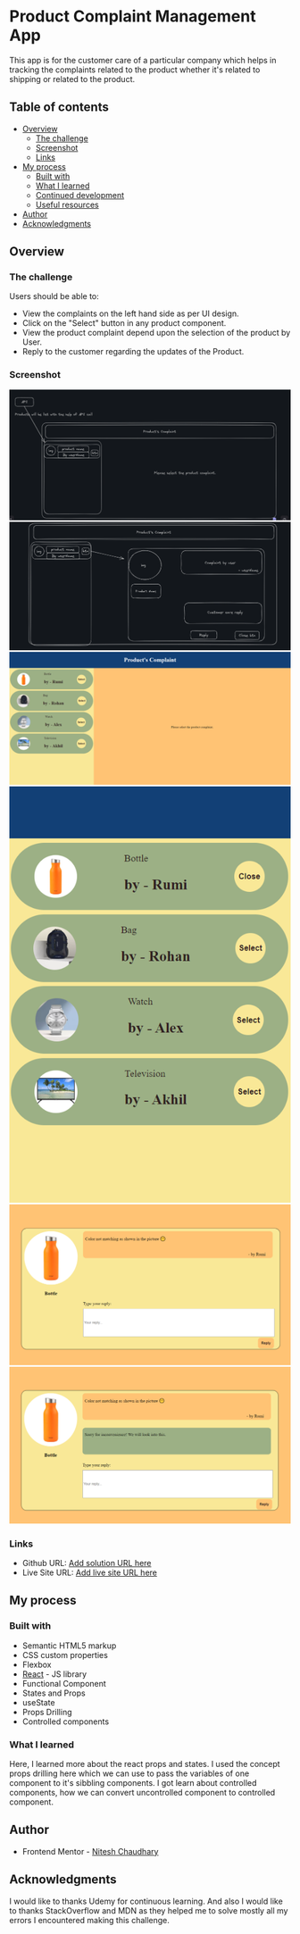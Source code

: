 # Product Complaint Management App

This app is for the customer care of a particular company which helps in tracking the complaints related to the product whether it's related to shipping or related to the product.

## Table of contents

- [Overview](#overview)
  - [The challenge](#the-challenge)
  - [Screenshot](#screenshot)
  - [Links](#links)
- [My process](#my-process)
  - [Built with](#built-with)
  - [What I learned](#what-i-learned)
  - [Continued development](#continued-development)
  - [Useful resources](#useful-resources)
- [Author](#author)
- [Acknowledgments](#acknowledgments)

## Overview

### The challenge

Users should be able to:

- View the complaints on the left hand side as per UI design.
- Click on the "Select" button in any product component.
- View the product complaint depend upon the selection of the product by User.
- Reply to the customer regarding the updates of the Product.

### Screenshot

![UI Design of Home page](./public/UI%20design%201.PNG)
![UI Design of Complaint component](./public/UI%20design%202.PNG)
![Screenshot of Home page](./public/Home%20page.PNG)
![Screenshot of Product Listing](./public/Complaint%20List.PNG)
![Screenshot of Complaint Box](./public/Complaint%20Box.PNG)
![Screenshot of Customer Care reply](./public/Reply%20by%20Customer%20Care.PNG)

### Links

- Github URL: [Add solution URL here]()
- Live Site URL: [Add live site URL here]()

## My process

### Built with

- Semantic HTML5 markup
- CSS custom properties
- Flexbox
- [React](https://reactjs.org/) - JS library
- Functional Component
- States and Props
- useState
- Props Drilling
- Controlled components

### What I learned

Here, I learned more about the react props and states. I used the concept props drilling here which we can use to pass the variables of one component to it's sibbling components. I got learn about controlled components, how we can convert uncontrolled component to controlled component.

## Author

- Frontend Mentor - [Nitesh Chaudhary](https://www.frontendmentor.io/home)

## Acknowledgments

I would like to thanks Udemy for continuous learning. And also I would like to thanks StackOverflow and MDN as they helped me to solve mostly all my errors I encountered making this challenge.
